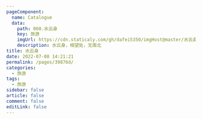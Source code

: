 ```yaml
---
pageComponent:
  name: Catalogue
  data:
    path: 060.水云身
    key: 旅游
    imgUrl: https://cdn.staticaly.com/gh/dafei5350/imgHost@master/水云身.1tuxio8t9r0g.webp
    description: 水云身，相望处，无南北
title: 水云身
date: 2022-07-08 14:21:21
permalink: /pages/39876d/
categories:
  - 旅游
tags:
  - 旅游
sidebar: false
article: false 
comment: false
editLink: false 
---
```

